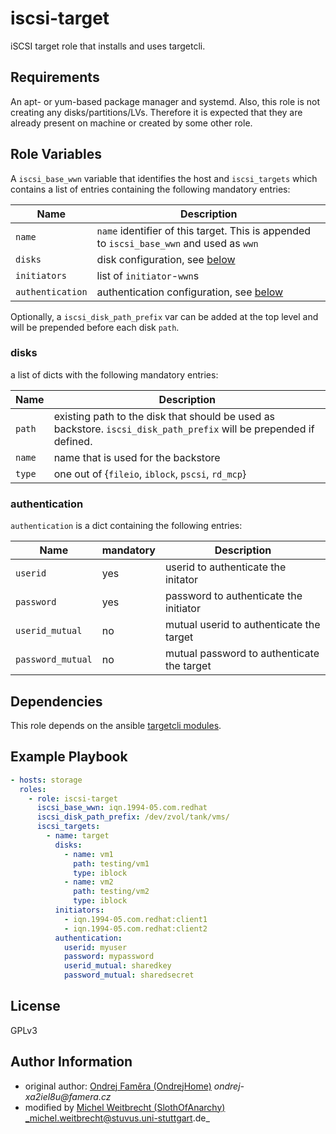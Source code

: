 # iscsi-target

iSCSI target role that installs and uses targetcli.

## Requirements

An apt- or yum-based package manager and systemd. 
Also, this role is not creating any disks/partitions/LVs. Therefore it is expected that they are already present on machine or created by some other role.

## Role Variables

A `iscsi_base_wwn` variable that identifies the host and `iscsi_targets` which contains a list of entries containing the following mandatory entries:

| Name                  | Description                                                                                 |
|-----------------------|---------------------------------------------------------------------------------------------|
| `name`                | `name` identifier of this target. This is appended to `iscsi_base_wwn` and used as `wwn`    |
| `disks`               | disk configuration, see [below](#disks)                                                     |
| `initiators`          | list of `initiator`-`wwn`s                                                                  |
| `authentication`      | authentication configuration, see [below](#authentication)                                  |

Optionally, a `iscsi_disk_path_prefix` var can be added at the top level and will be prepended before each disk `path`.

### disks

a list of dicts with the following mandatory entries:

| Name                  | Description                                                                                             |
|-----------------------|---------------------------------------------------------------------------------------------------------|
| `path`                | existing path to the disk that should be used as backstore. `iscsi_disk_path_prefix` will be prepended if defined. |
| `name`                | name that is used for the backstore                                                                     |
| `type`                | one out of {`fileio`, `iblock`, `pscsi`, `rd_mcp`}                                                      |

### authentication

`authentication` is a dict containing the following entries:

| Name                  | mandatory  | Description                                                                                  |
|-----------------------|------------|---------------------------------------------------------------------------------------------|
| `userid`              | yes  | userid to authenticate the initator |
| `password`            | yes | password to authenticate the initiator                                                |
| `userid_mutual`       | no | mutual userid to authenticate the target                                      |
| `password_mutual`     | no | mutual password to authenticate the target                                                 |



## Dependencies

This role depends on the ansible [targetcli modules](https://github.com/stuvusIT/targetcli-modules).

## Example Playbook
```yml
- hosts: storage
  roles:
    - role: iscsi-target
      iscsi_base_wwn: iqn.1994-05.com.redhat
      iscsi_disk_path_prefix: /dev/zvol/tank/vms/
      iscsi_targets:
        - name: target
          disks:
            - name: vm1
              path: testing/vm1
              type: iblock
            - name: vm2
              path: testing/vm2
              type: iblock
          initiators:
            - iqn.1994-05.com.redhat:client1
            - iqn.1994-05.com.redhat:client2
          authentication:
            userid: myuser
            password: mypassword
            userid_mutual: sharedkey
            password_mutual: sharedsecret
```

## License

GPLv3

## Author Information
* original author: [Ondrej Faměra (OndrejHome)](https://github.com/OndrejHome/) _ondrej-xa2iel8u@famera.cz_
* modified by [Michel Weitbrecht (SlothOfAnarchy)](https://github.com/SlothOfAnarchy) _michel.weitbrecht@stuvus.uni-stuttgart.de_
